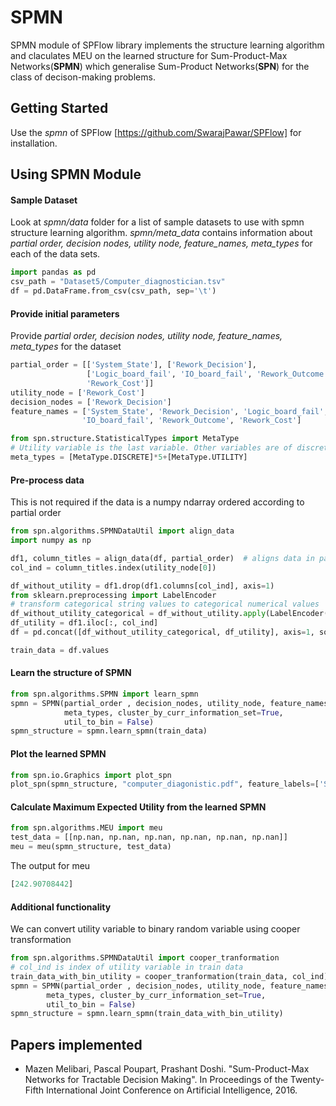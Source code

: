 # SPMN 

SPMN module of SPFlow library implements the structure learning algorithm and 
claculates MEU on the learned structure for Sum-Product-Max Networks(**SPMN**)
which generalise Sum-Product Networks(**SPN**) for the class of decison-making problems.

## Getting Started

Use the *spmn* of SPFlow [https://github.com/SwarajPawar/SPFlow] for installation.

## Using SPMN Module

#### Sample Dataset
Look at *spmn/data* folder for a list of sample datasets to use with spmn structure learning algorithm. 
*spmn/meta_data* contains information about 
*partial order, decision nodes, utility node, feature_names, meta_types* for each of the data sets.
```python
import pandas as pd    
csv_path = "Dataset5/Computer_diagnostician.tsv"
df = pd.DataFrame.from_csv(csv_path, sep='\t')
```
#### Provide initial parameters
Provide *partial order, decision nodes, utility node, feature_names, meta_types* for the dataset
```python
partial_order = [['System_State'], ['Rework_Decision'],
                 ['Logic_board_fail', 'IO_board_fail', 'Rework_Outcome', 
                 'Rework_Cost']]
utility_node = ['Rework_Cost']
decision_nodes = ['Rework_Decision']
feature_names = ['System_State', 'Rework_Decision', 'Logic_board_fail', 
                'IO_board_fail', 'Rework_Outcome', 'Rework_Cost']

from spn.structure.StatisticalTypes import MetaType
# Utility variable is the last variable. Other variables are of discrete type
meta_types = [MetaType.DISCRETE]*5+[MetaType.UTILITY]  
```
#### Pre-process data
This is not required if the data is a numpy ndarray ordered according to partial order
```python
from spn.algorithms.SPMNDataUtil import align_data
import numpy as np

df1, column_titles = align_data(df, partial_order)  # aligns data in partial order sequence
col_ind = column_titles.index(utility_node[0]) 

df_without_utility = df1.drop(df1.columns[col_ind], axis=1)
from sklearn.preprocessing import LabelEncoder
# transform categorical string values to categorical numerical values
df_without_utility_categorical = df_without_utility.apply(LabelEncoder().fit_transform)  
df_utility = df1.iloc[:, col_ind]
df = pd.concat([df_without_utility_categorical, df_utility], axis=1, sort=False)

train_data = df.values
```
#### Learn the structure of SPMN 

```python
from spn.algorithms.SPMN import learn_spmn
spmn = SPMN(partial_order , decision_nodes, utility_node, feature_names, 
            meta_types, cluster_by_curr_information_set=True,
            util_to_bin = False)
spmn_structure = spmn.learn_spmn(train_data)    
```
#### Plot the learned SPMN
```python
from spn.io.Graphics import plot_spn
plot_spn(spmn_structure, "computer_diagonistic.pdf", feature_labels=['SS', 'DD', 'LBF', 'IBF', 'RO', 'RC'])
```

    
#### Calculate Maximum Expected Utility from the learned SPMN
```python
from spn.algorithms.MEU import meu
test_data = [[np.nan, np.nan, np.nan, np.nan, np.nan, np.nan]]
meu = meu(spmn_structure, test_data)
```    
The output for meu
```python
[242.90708442]
```
#### Additional functionality
We can convert utility variable to binary random variable using cooper transformation
```python  
from spn.algorithms.SPMNDataUtil import cooper_tranformation
# col_ind is index of utility variable in train data
train_data_with_bin_utility = cooper_tranformation(train_data, col_ind)   
spmn = SPMN(partial_order , decision_nodes, utility_node, feature_names, 
        meta_types, cluster_by_curr_information_set=True,
        util_to_bin = False)
spmn_structure = spmn.learn_spmn(train_data_with_bin_utility) 
```
## Papers implemented
* Mazen Melibari, Pascal Poupart, Prashant Doshi. "Sum-Product-Max Networks for Tractable Decision Making". In Proceedings of the Twenty-Fifth International Joint Conference on Artificial Intelligence, 2016.

    


